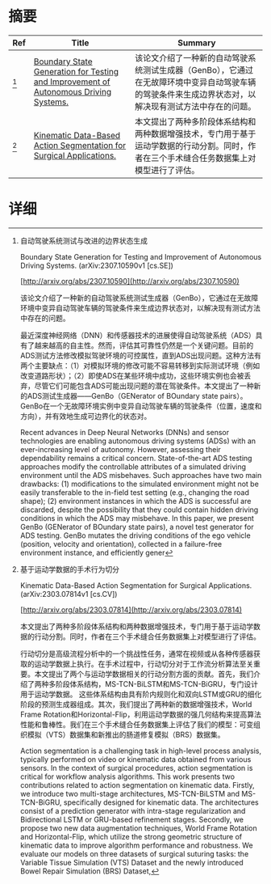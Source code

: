 # 摘要

| Ref | Title | Summary |
| --- | --- | --- |
| [^1] | [Boundary State Generation for Testing and Improvement of Autonomous Driving Systems.](http://arxiv.org/abs/2307.10590) | 该论文介绍了一种新的自动驾驶系统测试生成器（GenBo），它通过在无故障环境中变异自动驾驶车辆的驾驶条件来生成边界状态对，以解决现有测试方法中存在的问题。 |
| [^2] | [Kinematic Data-Based Action Segmentation for Surgical Applications.](http://arxiv.org/abs/2303.07814) | 本文提出了两种多阶段体系结构和两种数据增强技术，专门用于基于运动学数据的行动分割。同时，作者在三个手术缝合任务数据集上对模型进行了评估。 |

# 详细

[^1]: 自动驾驶系统测试与改进的边界状态生成

    Boundary State Generation for Testing and Improvement of Autonomous Driving Systems. (arXiv:2307.10590v1 [cs.SE])

    [http://arxiv.org/abs/2307.10590](http://arxiv.org/abs/2307.10590)

    该论文介绍了一种新的自动驾驶系统测试生成器（GenBo），它通过在无故障环境中变异自动驾驶车辆的驾驶条件来生成边界状态对，以解决现有测试方法中存在的问题。

    

    最近深度神经网络（DNN）和传感器技术的进展使得自动驾驶系统（ADS）具有了越来越高的自主性。然而，评估其可靠性仍然是一个关键问题。目前的ADS测试方法修改模拟驾驶环境的可控属性，直到ADS出现问题。这种方法有两个主要缺点：（1）对模拟环境的修改可能不容易转移到实际测试环境（例如改变道路形状）；（2）即使ADS在某些环境中成功，这些环境实例也会被丢弃，尽管它们可能包含ADS可能出现问题的潜在驾驶条件。本文提出了一种新的ADS测试生成器——GenBo（GENerator of BOundary state pairs）。GenBo在一个无故障环境实例中变异自动驾驶车辆的驾驶条件（位置，速度和方向），并有效地生成可边界化的状态对。

    Recent advances in Deep Neural Networks (DNNs) and sensor technologies are enabling autonomous driving systems (ADSs) with an ever-increasing level of autonomy. However, assessing their dependability remains a critical concern. State-of-the-art ADS testing approaches modify the controllable attributes of a simulated driving environment until the ADS misbehaves. Such approaches have two main drawbacks: (1) modifications to the simulated environment might not be easily transferable to the in-field test setting (e.g., changing the road shape); (2) environment instances in which the ADS is successful are discarded, despite the possibility that they could contain hidden driving conditions in which the ADS may misbehave.  In this paper, we present GenBo (GENerator of BOundary state pairs), a novel test generator for ADS testing. GenBo mutates the driving conditions of the ego vehicle (position, velocity and orientation), collected in a failure-free environment instance, and efficiently gener
    
[^2]: 基于运动学数据的手术行为切分

    Kinematic Data-Based Action Segmentation for Surgical Applications. (arXiv:2303.07814v1 [cs.CV])

    [http://arxiv.org/abs/2303.07814](http://arxiv.org/abs/2303.07814)

    本文提出了两种多阶段体系结构和两种数据增强技术，专门用于基于运动学数据的行动分割。同时，作者在三个手术缝合任务数据集上对模型进行了评估。

    

    行动切分是高级流程分析中的一个挑战性任务，通常在视频或从各种传感器获取的运动学数据上执行。在手术过程中，行动切分对于工作流分析算法至关重要。本文提出了两个与运动学数据相关的行动分割方面的贡献。首先，我们介绍了两种多阶段体系结构，MS-TCN-BiLSTM和MS-TCN-BiGRU，专门设计用于运动学数据。 这些体系结构由具有阶内规则化和双向LSTM或GRU的细化阶段的预测生成器组成。其次，我们提出了两种新的数据增强技术，World Frame Rotation和Horizontal-Flip，利用运动学数据的强几何结构来提高算法性能和鲁棒性。我们在三个手术缝合任务数据集上评估了我们的模型：可变组织模拟（VTS）数据集和新推出的肠道修复模拟（BRS）数据集。

    Action segmentation is a challenging task in high-level process analysis, typically performed on video or kinematic data obtained from various sensors. In the context of surgical procedures, action segmentation is critical for workflow analysis algorithms. This work presents two contributions related to action segmentation on kinematic data. Firstly, we introduce two multi-stage architectures, MS-TCN-BiLSTM and MS-TCN-BiGRU, specifically designed for kinematic data. The architectures consist of a prediction generator with intra-stage regularization and Bidirectional LSTM or GRU-based refinement stages. Secondly, we propose two new data augmentation techniques, World Frame Rotation and Horizontal-Flip, which utilize the strong geometric structure of kinematic data to improve algorithm performance and robustness. We evaluate our models on three datasets of surgical suturing tasks: the Variable Tissue Simulation (VTS) Dataset and the newly introduced Bowel Repair Simulation (BRS) Dataset,
    

